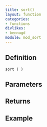 ```yaml
---
title: sort()
layout: function
categories:
- functions
divlikes:
- bennugd
module: mod_sort
---
```


## Definition

    sort ( )

## Parameters

## Returns

## Example

